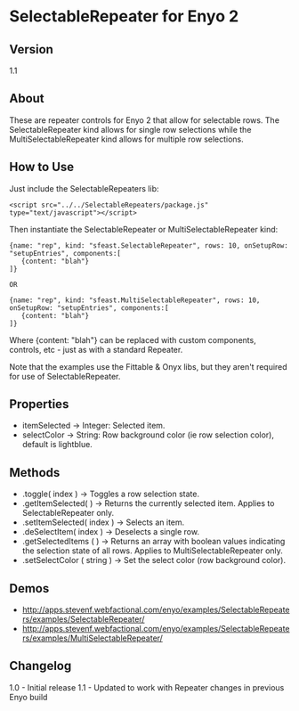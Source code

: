 SelectableRepeater for Enyo 2
====================

Version
-----

1.1


About
-----

These are repeater controls for Enyo 2 that allow for selectable rows. The SelectableRepeater kind allows for single row selections while the MultiSelectableRepeater kind allows for multiple row selections.


How to Use
----------

Just include the SelectableRepeaters lib:

	<script src="../../SelectableRepeaters/package.js" type="text/javascript"></script>


Then instantiate the SelectableRepeater or MultiSelectableRepeater kind:

	{name: "rep", kind: "sfeast.SelectableRepeater", rows: 10, onSetupRow: "setupEntries", components:[
	   {content: "blah"}
	]}
	
	OR
	
	{name: "rep", kind: "sfeast.MultiSelectableRepeater", rows: 10, onSetupRow: "setupEntries", components:[
	   {content: "blah"}
	]}

Where {content: "blah"}	can be replaced with custom components, controls, etc - just as with a standard Repeater.
		
Note that the examples use the Fittable & Onyx libs, but they aren't required for use of SelectableRepeater.


Properties
----------

- itemSelected -> Integer: Selected item.
- selectColor -> String: Row background color (ie row selection color), default is lightblue.

Methods
-------
	
- .toggle( index ) -> Toggles a row selection state.
- .getItemSelected( ) -> Returns the currently selected item. Applies to SelectableRepeater only.
- .setItemSelected( index ) -> Selects an item.
- .deSelectItem( index ) -> Deselects a single row.
- .getSelectedItems ( ) -> Returns an array with boolean values indicating the selection state of all rows. Applies to MultiSelectableRepeater only.
- .setSelectColor ( string ) -> Set the select color (row background color).

Demos
-----

- http://apps.stevenf.webfactional.com/enyo/examples/SelectableRepeaters/examples/SelectableRepeater/
- http://apps.stevenf.webfactional.com/enyo/examples/SelectableRepeaters/examples/MultiSelectableRepeater/

Changelog
---------

1.0 - Initial release
1.1 - Updated to work with Repeater changes in previous Enyo build